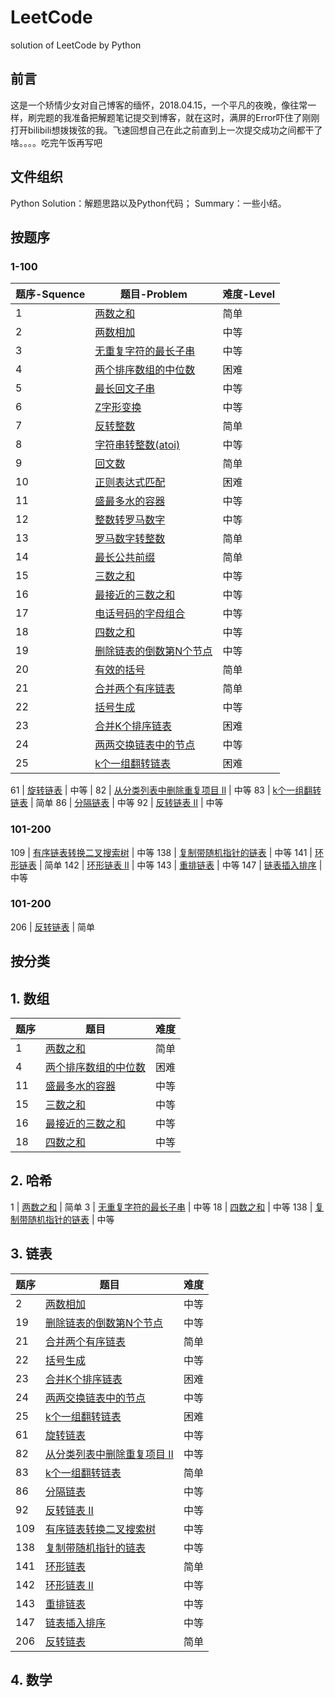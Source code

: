 # LeetCode
solution of LeetCode by Python

## 前言
这是一个矫情少女对自己博客的缅怀，2018.04.15，一个平凡的夜晚，像往常一样，刷完题的我准备把解题笔记提交到博客，就在这时，满屏的Error吓住了刚刚打开bilibili想拨拨弦的我。飞速回想自己在此之前直到上一次提交成功之间都干了啥。。。。吃完午饭再写吧

## 文件组织
Python Solution：解题思路以及Python代码；
Summary：一些小结。

## 按题序
### 1-100
题序-Squence  |  题目-Problem  |  难度-Level  
-------- | ------------------------------- | ------ 
1 | <a href="https://github.com/Rosevil1874/LeetCode/tree/master/Python-Solution/1.%E4%B8%A4%E6%95%B0%E4%B9%8B%E5%92%8C">两数之和</a> | 简单 
2 | <a href="">两数相加</a> | 中等 
3 | <a href="">无重复字符的最长子串</a> | 中等 
4 | <a href="">两个排序数组的中位数</a> | 困难 
5 | <a href="">最长回文子串</a> | 中等 
6 | <a href="">Z字形变换</a> | 中等 
7 | <a href="">反转整数</a> | 简单 
8 | <a href="">字符串转整数(atoi)</a> | 中等 
9 | <a href="">回文数</a> | 简单 
10 | <a href="">正则表达式匹配</a> | 困难 
11 | <a href="">盛最多水的容器 </a> | 中等 
12 | <a href="">整数转罗马数字</a> | 中等 
13 | <a href="">罗马数字转整数</a> | 简单 
14 | <a href="">最长公共前缀</a> | 简单
15 | <a href="">三数之和</a> | 中等 
16 | <a href="">最接近的三数之和</a> | 中等 
17 | <a href="">电话号码的字母组合</a> | 中等 
18 | <a href="">四数之和</a> | 中等 
19 | <a href="">删除链表的倒数第N个节点</a> | 中等 
20 | <a href="">有效的括号</a> | 简单 
21 | <a href="">合并两个有序链表</a> | 简单 
22 | <a href="">括号生成</a> | 中等
23 | <a href="">合并K个排序链表</a> | 困难 
24 | <a href="">两两交换链表中的节点</a> | 中等  
25 | <a href="">k个一组翻转链表</a> | 困难

61 | <a href="">旋转链表</a> | 中等 | 
82 | <a href="">从分类列表中删除重复项目 II</a> | 中等 
83 | <a href="">k个一组翻转链表</a> | 简单 
86 | <a href="">分隔链表</a> | 中等 
92 | <a href="">反转链表 II</a> | 中等 

### 101-200
109 | <a href="">有序链表转换二叉搜索树</a> | 中等 
138 | <a href="">复制带随机指针的链表</a> | 中等 
141 | <a href="">环形链表</a> | 简单 
142 | <a href="">环形链表 II</a> | 中等 
143 | <a href="">重排链表</a> | 中等 
147 | <a href="">链表插入排序</a> | 中等 

### 101-200
206 | <a href="">反转链表</a> | 简单 



## 按分类
## 1. 数组
题序  |  题目  |  难度  
------ | ------ | ----- 
1 | <a href="">两数之和</a> | 简单 
4 | <a href="">两个排序数组的中位数</a> | 困难 
11 | <a href="">盛最多水的容器 </a> | 中等 
15 | <a href="">三数之和</a> | 中等 
16 | <a href="">最接近的三数之和</a> | 中等 
18 | <a href="">四数之和</a> | 中等 

## 2. 哈希
1 | <a href="">两数之和</a> | 简单 
3 | <a href="">无重复字符的最长子串</a> | 中等 
18 | <a href="">四数之和</a> | 中等 
138 | <a href="">复制带随机指针的链表</a> | 中等 


## 3. 链表
题序  |  题目  |  难度  
------ | ------ | -----
2 | <a href="">两数相加</a> | 中等 
19 | <a href="">删除链表的倒数第N个节点</a> | 中等 
21 | <a href="">合并两个有序链表</a> | 简单 
22 | <a href="">括号生成</a> | 中等
23 | <a href="">合并K个排序链表</a> | 困难 
24 | <a href="">两两交换链表中的节点</a> | 中等  
25 | <a href="">k个一组翻转链表</a> | 困难
61 | <a href="">旋转链表</a> | 中等 | 
82 | <a href="">从分类列表中删除重复项目 II</a> | 中等 
83 | <a href="">k个一组翻转链表</a> | 简单 
86 | <a href="">分隔链表</a> | 中等 
92 | <a href="">反转链表 II</a> | 中等 
109 | <a href="">有序链表转换二叉搜索树</a> | 中等 
138 | <a href="">复制带随机指针的链表</a> | 中等 
141 | <a href="">环形链表</a> | 简单 
142 | <a href="">环形链表 II</a> | 中等 
143 | <a href="">重排链表</a> | 中等 
147 | <a href="">链表插入排序</a> | 中等 
206 | <a href="">反转链表</a> | 简单 

## 4. 数学
